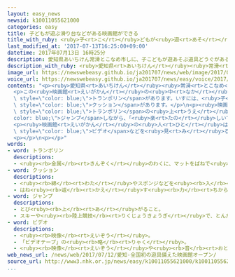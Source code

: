 ```yaml
---
layout: easy_news
newsid: k10011055621000
categories: easy
title: 子どもが遊ぶ滑り台などがある映画館ができる
title_with_ruby: <ruby>子<rt>こ</rt></ruby>どもが<ruby>遊<rt>あそ</rt></ruby>ぶ<ruby>滑<rt>すべ</rt></ruby>り<ruby>台<rt>だい</rt></ruby>などがある<ruby>映画館<rt>えいがかん</rt></ruby>ができる
last_modified_at: '2017-07-13T16:25:00+09:00'
datetime: 2017年07月13日 16時25分
description: 愛知県あいちけん常滑とこなめ市しに、子こどもが遊あそぶ道具どうぐがある映画館えいがかんができました。
description_with_ruby: <ruby>愛知県<rt>あいちけん</rt></ruby><ruby>常滑<rt>とこなめ</rt></ruby><ruby>市<rt>し</rt></ruby>に、<ruby>子<rt>こ</rt></ruby>どもが<ruby>遊<rt>あそ</rt></ruby>ぶ<ruby>道具<rt>どうぐ</rt></ruby>がある<ruby>映画館<rt>えいがかん</rt></ruby>ができました。
image_url: https://newswebeasy.github.io/ja201707/news/web/image/2017/07/13/k10011055621000.jpg
voice_url: https://newswebeasy.github.io/ja201707/news/easy/voice/2017/07/13/k10011055621000.mp3
contents: "<p><ruby>愛知県<rt>あいちけん</rt></ruby><ruby>常滑<rt>とこなめ</rt></ruby><ruby>市<rt>し</rt></ruby>に、<ruby>子<rt>こ</rt></ruby>どもが<ruby>遊<rt>あそ</rt></ruby>ぶ<ruby>道具<rt>どうぐ</rt></ruby>がある<ruby>映画館<rt>えいがかん</rt></ruby>ができました。</p>\n\
  <p>この<ruby>映画館<rt>えいがかん</rt></ruby>の<ruby>中<rt>なか</rt></ruby>には、<ruby>高<rt>たか</rt></ruby>さが２ｍぐらいの<ruby>滑<rt>すべ</rt></ruby>り<ruby>台<rt>だい</rt></ruby>と、<ruby>子<rt>こ</rt></ruby>ども<ruby>用<rt>よう</rt></ruby>の<span\
  \ style=\"color: blue;\">トランポリン</span>があります。いすには、<ruby>子<rt>こ</rt></ruby>どもが<ruby>座<rt>すわ</rt></ruby>りやすいように、<ruby>赤<rt>あか</rt></ruby>や<ruby>黄色<rt>きいろ</rt></ruby>の<ruby>柔<rt>やわ</rt></ruby>らかい<span\
  \ style=\"color: blue;\">クッション</span>があります。</p>\n<p><ruby>映画館<rt>えいがかん</rt></ruby>の<ruby>会社<rt>かいしゃ</rt></ruby>は１２<ruby>日<rt>にち</rt></ruby>、<ruby>近<rt>ちか</rt></ruby>くに<ruby>住<rt>す</rt></ruby>んでいる<ruby>子<rt>こ</rt></ruby>どもたちを<ruby>招待<rt>しょうたい</rt></ruby>しました。５<ruby>歳<rt>さい</rt></ruby>の<ruby>女<rt>おんな</rt></ruby>の<ruby>子<rt>こ</rt></ruby>は<span\
  \ style=\"color: blue;\">トランポリン</span>の<ruby>上<rt>うえ</rt></ruby>で<span style=\"\
  color: blue;\">ジャンプ</span>しながら、「<ruby>楽<rt>たの</rt></ruby>しいです」と<ruby>元気<rt>げんき</rt></ruby>に<ruby>話<rt>はな</rt></ruby>していました。</p>\n\
  <p><ruby>映画館<rt>えいがかん</rt></ruby>の<ruby>人<rt>ひと</rt></ruby>は「このような<ruby>映画館<rt>えいがかん</rt></ruby>は<ruby>日本<rt>にっぽん</rt></ruby>で<ruby>初<rt>はじ</rt></ruby>めてです。<ruby>最近<rt>さいきん</rt></ruby>は<ruby>子<rt>こ</rt></ruby>どもがスマートフォンで<ruby>簡単<rt>かんたん</rt></ruby>に<span\
  \ style=\"color: blue;\">ビデオ</span>などを<ruby>見<rt>み</rt></ruby>ることができるので、<ruby>映画館<rt>えいがかん</rt></ruby>に<ruby>来<rt>く</rt></ruby>る<ruby>子<rt>こ</rt></ruby>どもが<ruby>少<rt>すく</rt></ruby>なくなるかもしれないと<ruby>心配<rt>しんぱい</rt></ruby>しています。この<ruby>映画館<rt>えいがかん</rt></ruby>に<ruby>来<rt>き</rt></ruby>て、<ruby>子<rt>こ</rt></ruby>どもたちが<ruby>映画<rt>えいが</rt></ruby>を<ruby>好<rt>す</rt></ruby>きになってほしいと<ruby>思<rt>おも</rt></ruby>います」と<ruby>話<rt>はな</rt></ruby>しています。</p>\n\
  <p></p>\n<p></p>"
words:
- word: トランポリン
  descriptions:
  - <ruby><rb>金属</rb><rt>きんぞく</rt></ruby>のわくに、マットをばねで<ruby><rb>取</rb><rt>と</rt></ruby>りつけた<ruby><rb>体操用具</rb><rt>たいそうようぐ</rt></ruby>。また、その<ruby><rb>上</rb><rt>うえ</rt></ruby>で、とび<ruby><rb>上</rb><rt>あ</rt></ruby>がったり、<ruby><rb>回転</rb><rt>かいてん</rt></ruby>したりする<ruby><rb>競技</rb><rt>きょうぎ</rt></ruby>。<ruby><rb>商標名</rb><rt>しょうひょうめい</rt></ruby>。
- word: クッション
  descriptions:
  - <ruby><rb>綿</rb><rt>わた</rt></ruby>やスポンジなどを<ruby><rb>入</rb><rt>い</rt></ruby>れ、いすの<ruby><rb>背</rb><rt>せ</rt></ruby>などに<ruby><rb>置</rb><rt>お</rt></ruby>く<ruby><rb>小</rb><rt>ちい</rt></ruby>さなふとん。
  - はね<ruby><rb>返</rb><rt>かえ</rt></ruby>す<ruby><rb>力</rb><rt>ちから</rt></ruby>。はずみぐあい。
- word: ジャンプ
  descriptions:
  - とび<ruby><rb>上</rb><rt>あ</rt></ruby>がること。
  - スキーや<ruby><rb>陸上競技</rb><rt>りくじょうきょうぎ</rt></ruby>で、とんだ<ruby><rb>距離</rb><rt>きょり</rt></ruby>や<ruby><rb>高</rb><rt>たか</rt></ruby>さをきそう<ruby><rb>種目</rb><rt>しゅもく</rt></ruby>。
- word: ビデオ
  descriptions:
  - <ruby><rb>映像</rb><rt>えいぞう</rt></ruby>。
  - 「ビデオテープ」の<ruby><rb>略</rb><rt>りゃく</rt></ruby>。
  - <ruby><rb>映像</rb><rt>えいぞう</rt></ruby>や<ruby><rb>音</rb><rt>おと</rt></ruby>を、<ruby><rb>磁気</rb><rt>じき</rt></ruby>テープに<ruby><rb>記録</rb><rt>きろく</rt></ruby>したり<ruby><rb>再生</rb><rt>さいせい</rt></ruby>したりする<ruby><rb>装置</rb><rt>そうち</rt></ruby>。
web_news_url: /news/web/2017/07/12/愛知-全国初の遊具備えた映画館オープン/
source_url: http://www3.nhk.or.jp/news/easy/k10011055621000/k10011055621000.html
...
```

